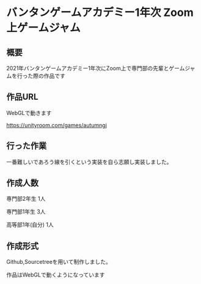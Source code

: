 # バンタンゲームアカデミー1年次 Zoom上ゲームジャム

## 概要

2021年バンタンゲームアカデミー1年次にZoom上で専門部の先輩とゲームジャムを行った際の作品です

## 作品URL

WebGLで動きます

https://unityroom.com/games/autumngj

## 行った作業

一番難しいであろう線を引くという実装を自ら志願し実装しました。

## 作成人数　

専門部2年生 1人
 

専門部1年生 3人
 

高等部1年(自分) 1人
 
## 作成形式

Github,Sourcetreeを用いて制作しました。

作品はWebGLで動くようになっています
